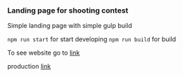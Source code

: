 ### Landing page for shooting contest

Simple landing page with simple gulp build

`npm run start` for start developing
`npm run build` for build

To see website go to [link](https://dihlofos.github.io/shooting/build/)

production [link](https://shooting.ru)
